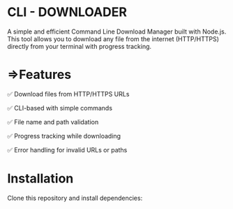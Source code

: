 # CLI - DOWNLOADER
A simple and efficient Command Line Download Manager built with Node.js.
This tool allows you to download any file from the internet (HTTP/HTTPS) directly from your terminal with progress tracking.

# =>Features

✅ Download files from HTTP/HTTPS URLs

✅ CLI-based with simple commands

✅ File name and path validation

✅ Progress tracking while downloading

✅ Error handling for invalid URLs or paths


# Installation
Clone this repository and install dependencies:


